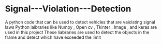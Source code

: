 # Signal---Violation---Detection
A python code that can be used to detect vehicles that are vaiolating signal laws
Python laibraries like Numpy , Open cv , Tkinter , Image , and keras are used in this project
These liabraries are used to detect the objects in the frame and detect which have exceeded the limit
